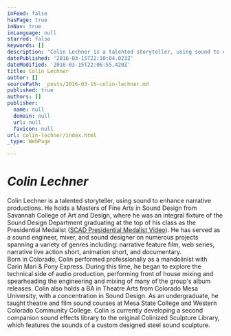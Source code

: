 ```yaml
---
inFeed: false
hasPage: true
inNav: true
inLanguage: null
starred: false
keywords: []
description: "Colin Lechner is a talented storyteller, using sound to enhance narrative productions. He holds a Masters of Fine Arts in Sound Design from Savannah College of Art and Design, where he was an integral fixture of the Sound Design Department graduating at the top of his class as the Presidential Medalist (SCAD Presidential Medalist Video).\_He has served as a sound engineer, mixer, and sound designer on numerous projects spanning a variety of genres including: narrative feature film, web series, narrative live action short, animation short, and documentary.Born in Colorado, Colin performed professionally as a mandolinist with Carin Mari & Pony Express. During this time, he began to explore the technical side of audio production, performing front of house mixing and spearheading the engineering and mixing of many of the group's album releases.\_Colin also holds a BA in Theatre Arts from Colorado Mesa University, with a concentration in Sound Design. As an undergraduate, he taught theatre and film sound courses at Mesa State College and Western Colorado Community College. Colin is currently developing a second companion sound effects library to the original Colinized Sculpture Library, which features the sounds of a custom designed steel sound sculpture."
datePublished: '2016-03-15T22:10:04.023Z'
dateModified: '2016-03-15T22:06:55.420Z'
title: Colin Lechner
author: []
sourcePath: _posts/2016-03-15-colin-lechner.md
published: true
authors: []
publisher:
  name: null
  domain: null
  url: null
  favicon: null
url: colin-lechner/index.html
_type: WebPage

---
```

# **_Colin Lechner_**

Colin Lechner is a talented storyteller, using sound to enhance narrative productions. He holds a Masters of Fine Arts in Sound Design from Savannah College of Art and Design, where he was an integral fixture of the Sound Design Department graduating at the top of his class as the Presidential Medalist ([SCAD Presidential Medalist Video][0]). He has served as a sound engineer, mixer, and sound designer on numerous projects spanning a variety of genres including: narrative feature film, web series, narrative live action short, animation short, and documentary.  
Born in Colorado, Colin performed professionally as a mandolinist with Carin Mari & Pony Express. During this time, he began to explore the technical side of audio production, performing front of house mixing and spearheading the engineering and mixing of many of the group's album releases. Colin also holds a BA in Theatre Arts from Colorado Mesa University, with a concentration in Sound Design. As an undergraduate, he taught theatre and film sound courses at Mesa State College and Western Colorado Community College. Colin is currently developing a second companion sound effects library to the original Colinized Sculpture Library, which features the sounds of a custom designed steel sound sculpture.

[0]: http://raconteursound.com/scad-2014-presidential-medalist-